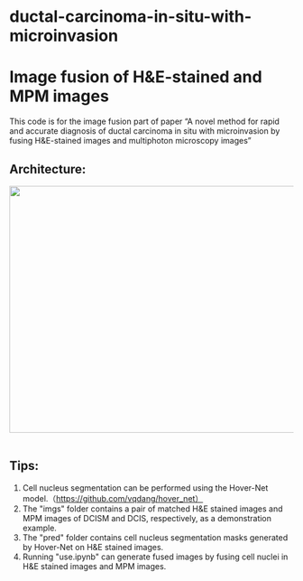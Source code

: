 # ductal-carcinoma-in-situ-with-microinvasion

# Image fusion of H&E-stained and MPM images

This code is for the image fusion part of paper “A novel method for rapid and accurate diagnosis of ductal carcinoma in situ with microinvasion by fusing H&E-stained images and multiphoton microscopy images”

## Architecture:<br>
<div align=center><img src="https://github.com/zhangshichao123/ductal-carcinoma-in-situ-with-microinvasion/blob/main/microinvasion/dataset/imgs/Architecture.png" width="740" height="437"/></div><br>

## Tips:<br>
1.	Cell nucleus segmentation can be performed using the Hover-Net model.（https://github.com/vqdang/hover_net）<br>
2.	The "imgs" folder contains a pair of matched H&E stained images and MPM images of DCISM and DCIS, respectively, as a demonstration example.<br>
3.	The "pred" folder contains cell nucleus segmentation masks generated by Hover-Net on H&E stained images.<br>
4.	Running "use.ipynb" can generate fused images by fusing cell nuclei in H&E stained images and MPM images.<br>
